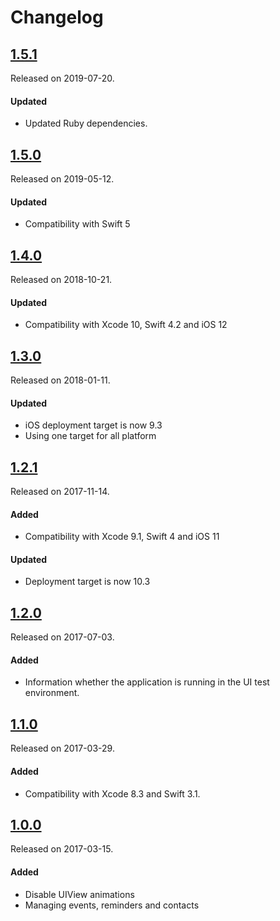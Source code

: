 # Changelog

## [1.5.1](https://github.com/PGSSoft/AutoMate-AppBuddy/releases/tag/1.5.1)
Released on 2019-07-20.

#### Updated
- Updated Ruby dependencies.

## [1.5.0](https://github.com/PGSSoft/AutoMate-AppBuddy/releases/tag/1.5.0)
Released on 2019-05-12.

#### Updated
- Compatibility with Swift 5

## [1.4.0](https://github.com/PGSSoft/AutoMate-AppBuddy/releases/tag/1.4.0)
Released on 2018-10-21.

#### Updated
- Compatibility with Xcode 10, Swift 4.2 and iOS 12

## [1.3.0](https://github.com/PGSSoft/AutoMate-AppBuddy/releases/tag/1.3.0)
Released on 2018-01-11.

#### Updated
- iOS deployment target is now 9.3
- Using one target for all platform

## [1.2.1](https://github.com/PGSSoft/AutoMate-AppBuddy/releases/tag/1.2.1)
Released on 2017-11-14.

#### Added
- Compatibility with Xcode 9.1, Swift 4 and iOS 11

#### Updated
- Deployment target is now 10.3

## [1.2.0](https://github.com/PGSSoft/AutoMate-AppBuddy/releases/tag/1.2.0)
Released on 2017-07-03.

#### Added
- Information whether the application is running in the UI test environment.

## [1.1.0](https://github.com/PGSSoft/AutoMate-AppBuddy/releases/tag/1.1.0)
Released on 2017-03-29.

#### Added
- Compatibility with Xcode 8.3 and Swift 3.1.

## [1.0.0](https://github.com/PGSSoft/AutoMate-AppBuddy/releases/tag/1.0.0)
Released on 2017-03-15.

#### Added
- Disable UIView animations
- Managing events, reminders and contacts
